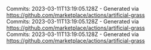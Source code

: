 Commits: 2023-03-11T13:19:05.128Z - Generated via https://github.com/marketplace/actions/artificial-grass
<br>
Commits: 2023-03-11T13:19:05.128Z - Generated via https://github.com/marketplace/actions/artificial-grass
<br>
Commits: 2023-03-11T13:19:05.128Z - Generated via https://github.com/marketplace/actions/artificial-grass
<br>

